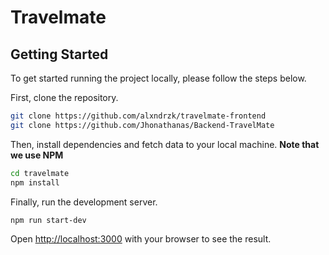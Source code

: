 # Travelmate

## Getting Started

To get started running the project locally, please follow the steps below.

First, clone the repository.

```bash
git clone https://github.com/alxndrzk/travelmate-frontend
git clone https://github.com/Jhonathanas/Backend-TravelMate
```

Then, install dependencies and fetch data to your local machine. **Note that we use NPM**

```bash
cd travelmate
npm install
```

Finally, run the development server.

```bash
npm run start-dev
```

Open [http://localhost:3000](http://localhost:3000) with your browser to see the result.

